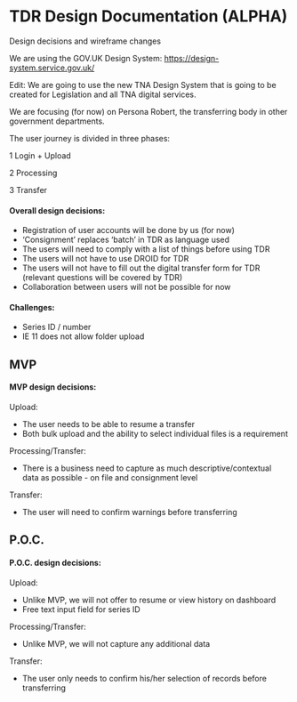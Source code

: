 # TDR Design Documentation (ALPHA)
Design decisions and wireframe changes



We are using the GOV.UK Design System: https://design-system.service.gov.uk/ 

Edit: We are going to use the new TNA Design System that is going to be created for Legislation and all TNA digital services.



We are focusing (for now) on Persona Robert, the transferring body in other government departments.



The user journey is divided in three phases: 

1 Login + Upload 

2 Processing

3 Transfer




#### Overall design decisions:
- Registration of user accounts will be done by us (for now)
- ‘Consignment’ replaces ‘batch’ in TDR as language used
- The users will need to comply with a list of things before using TDR
- The users will not have to use DROID for TDR
- The users will not have to fill out the digital transfer form for TDR (relevant questions will be covered by TDR)
- Collaboration between users will not be possible for now


#### Challenges:
- Series ID / number
- IE 11 does not allow folder upload



## MVP

#### MVP design decisions:
Upload: 
- The user needs to be able to resume a transfer
- Both bulk upload and the ability to select individual files is a requirement

Processing/Transfer:
- There is a business need to capture as much descriptive/contextual data as possible - on file and consignment level

Transfer:
- The user will need to confirm warnings before transferring




## P.O.C.

#### P.O.C. design decisions:

Upload:
- Unlike MVP, we will not offer to resume or view history on dashboard
- Free text input field for series ID

Processing/Transfer:
- Unlike MVP, we will not capture any additional data

Transfer:
- The user only needs to confirm his/her selection of records before transferring







